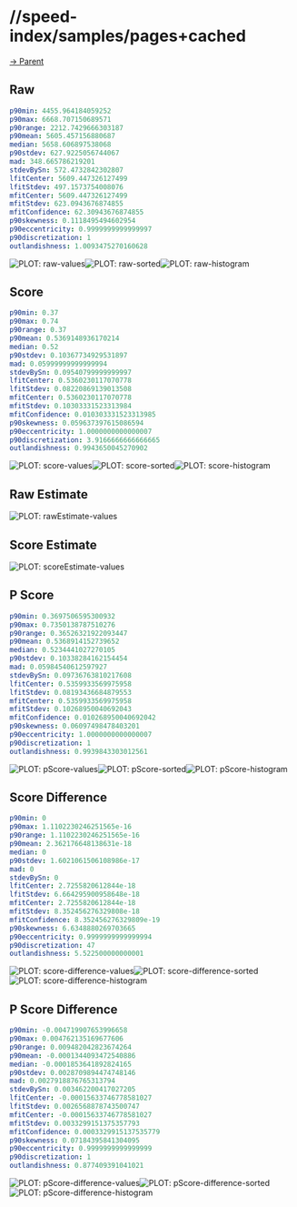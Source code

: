 
# //speed-index/samples/pages+cached

[→ Parent](../..)


## Raw


```yaml
p90min: 4455.964184059252
p90max: 6668.707150689571
p90range: 2212.7429666303187
p90mean: 5605.457156880687
median: 5658.606897538068
p90stdev: 627.9225056744067
mad: 348.665786219201
stdevBySn: 572.4732842302807
lfitCenter: 5609.447326127499
lfitStdev: 497.1573754008076
mfitCenter: 5609.447326127499
mfitStdev: 623.0943676874855
mfitConfidence: 62.30943676874855
p90skewness: 0.1118495494602954
p90eccentricity: 0.9999999999999997
p90discretization: 1
outlandishness: 1.0093475270160628

```

![PLOT: raw-values](./raw/values.svg)![PLOT: raw-sorted](./raw/sorted.svg)![PLOT: raw-histogram](./raw/histogram.svg)
## Score


```yaml
p90min: 0.37
p90max: 0.74
p90range: 0.37
p90mean: 0.5369148936170214
median: 0.52
p90stdev: 0.10367734929531897
mad: 0.05999999999999994
stdevBySn: 0.09540799999999997
lfitCenter: 0.5360230117070778
lfitStdev: 0.08220869139013508
mfitCenter: 0.5360230117070778
mfitStdev: 0.10303331523313984
mfitConfidence: 0.010303331523313985
p90skewness: 0.059637397615086594
p90eccentricity: 1.0000000000000007
p90discretization: 3.9166666666666665
outlandishness: 0.9943650045270902

```

![PLOT: score-values](./score/values.svg)![PLOT: score-sorted](./score/sorted.svg)![PLOT: score-histogram](./score/histogram.svg)
## Raw Estimate

![PLOT: rawEstimate-values](./rawEstimate/values.svg)
## Score Estimate

![PLOT: scoreEstimate-values](./scoreEstimate/values.svg)
## P Score


```yaml
p90min: 0.3697506595300932
p90max: 0.7350138787510276
p90range: 0.36526321922093447
p90mean: 0.5368914152739652
median: 0.5234441027270105
p90stdev: 0.10338284162154454
mad: 0.05984540612597927
stdevBySn: 0.09736763810217608
lfitCenter: 0.5359933569975958
lfitStdev: 0.08193436684879553
mfitCenter: 0.5359933569975958
mfitStdev: 0.10268950040692043
mfitConfidence: 0.010268950040692042
p90skewness: 0.06097498478403201
p90eccentricity: 1.0000000000000007
p90discretization: 1
outlandishness: 0.9939843303012561

```

![PLOT: pScore-values](./pScore/values.svg)![PLOT: pScore-sorted](./pScore/sorted.svg)![PLOT: pScore-histogram](./pScore/histogram.svg)
## Score Difference


```yaml
p90min: 0
p90max: 1.1102230246251565e-16
p90range: 1.1102230246251565e-16
p90mean: 2.362176648138631e-18
median: 0
p90stdev: 1.6021061506108986e-17
mad: 0
stdevBySn: 0
lfitCenter: 2.7255820612844e-18
lfitStdev: 6.664295900958648e-18
mfitCenter: 2.7255820612844e-18
mfitStdev: 8.352456276329808e-18
mfitConfidence: 8.352456276329809e-19
p90skewness: 6.6348880269703665
p90eccentricity: 0.9999999999999994
p90discretization: 47
outlandishness: 5.522500000000001

```

![PLOT: score-difference-values](./score-difference/values.svg)![PLOT: score-difference-sorted](./score-difference/sorted.svg)![PLOT: score-difference-histogram](./score-difference/histogram.svg)
## P Score Difference


```yaml
p90min: -0.004719907653996658
p90max: 0.004762135169677606
p90range: 0.009482042823674264
p90mean: -0.0001344093472540886
median: -0.0001853641892824165
p90stdev: 0.0028709894474748146
mad: 0.0027918876765313794
stdevBySn: 0.003462200417027205
lfitCenter: -0.00015633746778581027
lfitStdev: 0.0026568878743500747
mfitCenter: -0.00015633746778581027
mfitStdev: 0.0033299151375357793
mfitConfidence: 0.0003329915137535779
p90skewness: 0.07184395841304095
p90eccentricity: 0.9999999999999999
p90discretization: 1
outlandishness: 0.877409391041021

```

![PLOT: pScore-difference-values](./pScore-difference/values.svg)![PLOT: pScore-difference-sorted](./pScore-difference/sorted.svg)![PLOT: pScore-difference-histogram](./pScore-difference/histogram.svg)